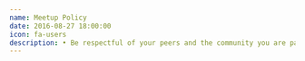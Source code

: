 ```yaml
---
name: Meetup Policy
date: 2016-08-27 18:00:00
icon: fa-users
description: • Be respectful of your peers and the community you are part of.<br /><br />• Be willing to help others and foster an environment of learning.<br><br>• Any member that misses two or more meetup sessions in a row will be asked to leave the community due to lack of commitment.
---
```

